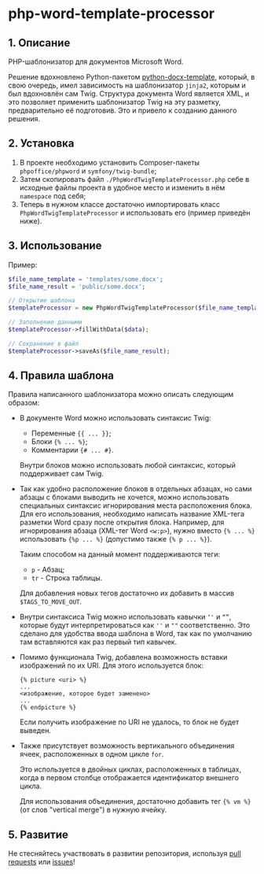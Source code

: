 # php-word-template-processor

## 1. Описание

PHP-шаблонизатор для документов Microsoft Word.

Решение вдохновлено Python-пакетом [python-docx-template](https://github.com/elapouya/python-docx-template), который, в свою очередь, имел зависимость на шаблонизатор `jinja2`, которым и был вдохновлён сам Twig. Структура документа Word является XML, и это позволяет применить шаблонизатор Twig на эту разметку, предварительно её подготовив. Это и привело к созданию данного решения.

## 2. Установка

1. В проекте необходимо установить Composer-пакеты `phpoffice/phpword` и `symfony/twig-bundle`;
2. Затем скопировать файл `./PhpWordTwigTemplateProcessor.php` себе в исходные файлы проекта в удобное место и изменить в нём `namespace` под себя;
3. Теперь в нужном классе достаточно импортировать класс `PhpWordTwigTemplateProcessor` и использовать его (пример приведён ниже).

## 3. Использование

Пример:

```php
$file_name_template = 'templates/some.docx';
$file_name_result = 'public/some.docx';

// Открытие шаблона
$templateProcessor = new PhpWordTwigTemplateProcessor($file_name_template);

// Заполнение данными
$templateProcessor->fillWithData($data);

// Сохранение в файл
$templateProcessor->saveAs($file_name_result);
```

## 4. Правила шаблона

Правила написанного шаблонизатора можно описать следующим образом:

- В документе Word можно использовать синтаксис Twig:
    - Переменные `{{ ... }}`;
    - Блоки `{% ... %}`;
    - Комментарии `{# ... #}`.

  Внутри блоков можно использовать любой синтаксис, который поддерживает сам Twig.

- Так как удобно расположение блоков в отдельных абзацах, но сами абзацы с блоками выводить не хочется, можно использовать специальных синтаксис игнорирования места расположения блока. Для его использования, необходимо написать название XML-тега разметки Word сразу после открытия блока. Например, для игнорирования абзаца (XML-тег Word `<w:p>`), нужно вместо `{% ... %}` использовать `{%p ... %}` (допустимо также `{% p ... %}`).

  Таким способом на данный момент поддерживаются теги:

    - `p` - Абзац;
    - `tr` - Строка таблицы.

  Для добавления новых тегов достаточно их добавить в массив `$TAGS_TO_MOVE_OUT`.

- Внутри синтаксиса Twig можно использовать кавычки `‘'` и `“”`, которые будут интерпретироваться как `''` и `""` соответственно. Это сделано для удобства ввода шаблона в Word, так как по умолчанию там вставляются как раз первый тип кавычек.

- Помимо функционала Twig, добавлена возможность вставки изображений по их URI. Для этого используется блок:

  ```twig
  {% picture <uri> %}
  ...
  <изображение, которое будет заменено>
  ...
  {% endpicture %}
  ```

  Если получить изображение по URI не удалось, то блок не будет выведен.

- Также присутствует возможность вертикального объединения ячеек, расположенных в одном цикле `for`.

  Это используется в двойных циклах, расположенных в таблицах, когда в первом столбце отображается идентификатор внешнего цикла.

  Для использования объединения, достаточно добавить тег `{% vm %}` (от слов "vertical merge") в нужную ячейку.

## 5. Развитие

Не стесняйтесь участвовать в развитии репозитория, используя [pull requests](https://github.com/Nikolai2038/php-word-template-processor/pulls) или [issues](https://github.com/Nikolai2038/php-word-template-processor/issues)!
